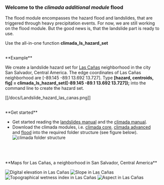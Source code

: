 ### Welcome to the *climada additional module*  **flood** 

The flood module encompasses the hazard flood and landslides, that are triggered through heavy precipitation events. For now, we are still working on the flood module. But the good news is, that the landslide part is ready to use.

Use the all-in-one function **climada_ls_hazard_set**

<br>
**Example**

We create a landslide hazard set for [Las Cañas](https://www.google.ch/maps/place/Ilopango,+El+Salvador) neighborhood in the city San Salvador, Central America. The edge coordinates of Las Cañas neighborhood are [-89.145 -89.1 13.692 13.727].
Type **[hazard, centroids, fig] = climada_ls_hazard_set([-89.145 -89.1 13.692 13.727]);** into the command line to create the hazard set.

[[/docs/Landslide_hazard_las_canas.png]]


<br>
**Get started**

* Get started reading the [landslides manual](/docs/climada_module_landslides.pdf) and the [climada manual](../../../climada/blob/master/docs/climada_manual.pdf).
* Download the climada modules, i.e. [climada core](https://github.com/davidnbresch/climada),  [climada advanced](https://github.com/davidnbresch/climada_advanced) and [flood](https://github.com/davidnbresch/climada_module_flood) into the required folder structure (see figure below).
![climada folder structure](https://raw.githubusercontent.com/wiki/davidnbresch/climada/images/climada_folder_structure.png)

<br>
<br>
<br>
**Maps for Las Cañas, a neighborhood in San Salvador, Central America**

![Digital elevation in Las Cañas](https://raw.githubusercontent.com/davidnbresch/climada_module_flood/master/docs/DEM_las_canas.png)
![Slope in Las Cañas](https://raw.githubusercontent.com/davidnbresch/climada_module_flood/master/docs/Slope_las_canas.png)
![Topographical wetness index in Las Cañas](https://raw.githubusercontent.com/davidnbresch/climada_module_flood/master/docs/TWI_las_canas.png)
![Aspect in Las Cañas](https://raw.githubusercontent.com/davidnbresch/climada_module_flood/master/docs/Aspect_las_canas.png)







